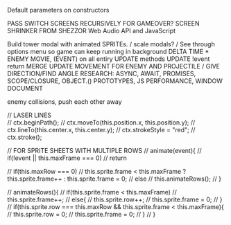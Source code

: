 Default parameters on constructors

PASS SWITCH SCREENS RECURSIVELY FOR GAMEOVER?
SCREEN SHRINKER FROM SHEZZOR
Web Audio API and JavaScript

Build tower modal with animated SPRITEs. / scale modals? / 
See through options menu so game can keep running in background 
DELTA TIME * ENEMY MOVIE, (EVENT) on all entiry UPDATE methods UPDATE !event return
MERGE UPDATE MOVEMENT FOR ENEMY AND PROJECTILE / GIVE DIRECTION/FIND ANGLE
RESEARCH: ASYNC, AWAIT, PROMISES,  SCOPE/CLOSURE,  OBJECT.() PROTOTYPES, JS PERFORMANCE, WINDOW DOCUMENT

enemy collisions, push each other away

// LASER LINES        
// ctx.beginPath();
// ctx.moveTo(this.position.x, this.position.y);
// ctx.lineTo(this.center.x, this.center.y);
// ctx.strokeStyle = "red";
// ctx.stroke();

// FOR SPRITE SHEETS WITH MULTIPLE ROWS
// animate(event){
//     if(!event || this.maxFrame === 0)
//         return

//     if(this.maxRow === 0)
//         this.sprite.frame < this.maxFrame ? this.sprite.frame++ : this.sprite.frame = 0;
//     else
//         this.animateRows();
// }

// animateRows(){
//     if(this.sprite.frame < this.maxFrame)
//         this.sprite.frame++;
//     else{
//         this.sprite.row++;
//         this.sprite.frame = 0;
//     }
//     if(this.sprite.row === this.maxRow && this.sprite.frame < this.maxFrame){
//         this.sprite.row = 0;
//         this.sprite.frame = 0;
//     }
// }